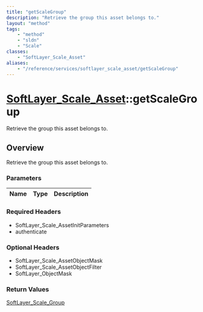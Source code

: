 ```yaml
---
title: "getScaleGroup"
description: "Retrieve the group this asset belongs to."
layout: "method"
tags:
    - "method"
    - "sldn"
    - "Scale"
classes:
    - "SoftLayer_Scale_Asset"
aliases:
    - "/reference/services/softlayer_scale_asset/getScaleGroup"
---
```

# [SoftLayer_Scale_Asset](/reference/services/SoftLayer_Scale_Asset)::getScaleGroup

Retrieve the group this asset belongs to.


## Overview 
Retrieve the group this asset belongs to.

### Parameters 
|Name | Type | Description |
| --- | --- | --- |


### Required Headers
* SoftLayer_Scale_AssetInitParameters
* authenticate

### Optional Headers
* SoftLayer_Scale_AssetObjectMask
* SoftLayer_Scale_AssetObjectFilter
* SoftLayer_ObjectMask

### Return Values
<a href='/reference/datatypes/SoftLayer_Scale_Group'>SoftLayer_Scale_Group </a>

